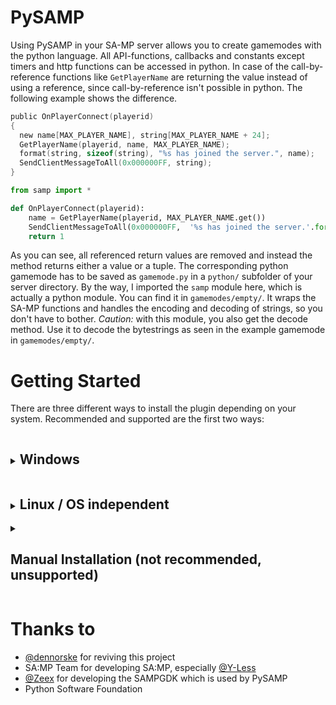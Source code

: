 # PySAMP
Using PySAMP in your SA-MP server allows you to create gamemodes with the python language. All API-functions, callbacks and constants except timers and http functions can be accessed in python. 
In case of the call-by-reference functions like ```GetPlayerName``` are returning the value instead of using a reference, since call-by-reference isn't possible in python.
The following example shows the difference.

```C
public OnPlayerConnect(playerid)
{
  new name[MAX_PLAYER_NAME], string[MAX_PLAYER_NAME + 24];
  GetPlayerName(playerid, name, MAX_PLAYER_NAME);
  format(string, sizeof(string), "%s has joined the server.", name);
  SendClientMessageToAll(0x000000FF, string);
}
```

```python
from samp import *

def OnPlayerConnect(playerid):
    name = GetPlayerName(playerid, MAX_PLAYER_NAME.get())
    SendClientMessageToAll(0x000000FF,  '%s has joined the server.'.format(name))
    return 1
```

As you can see, all referenced return values are removed and instead the method returns either a value or a tuple.
The corresponding python gamemode has to be saved as `gamemode.py` in a `python/` subfolder of your server directory.
By the way, I imported the `samp` module here, which is actually a python module. You can find it in `gamemodes/empty/`.
It wraps the SA-MP functions and handles the encoding and decoding of strings, so you don't have to bother.
*Caution:* with this module, you also get the decode method. Use it to decode the bytestrings as seen in the example gamemode in `gamemodes/empty/`.


# Getting Started

There are three different ways to install the plugin depending on your system. Recommended and supported are the first two ways:

<details>
  <summary><h2 style="display:inline-block;">Windows</h2><br></summary>

  Using PySAMP on a Windows machine is fairly easy.
  Just set your server up and copy the `pysamp-launcher.bat` from the current release to the server directory and start it. It automatically checks all preconditions and downloads an embedded python interpreter automatically. It then sets up the environment path and starts the server itself. It should be then used as a launcher-script to start the server; so use it to start your server as of now.
</details>

<details>
  <summary><h2 style="display:inline-block;">Linux / OS independent</h2><br></summary>

## Run using docker
### Requirements
- Docker 20.10.0 or greater. Previous versions may work, but they are not tested. Read more [here](https://docs.docker.com/engine/install/) how to install docker on your specific Linux Distribution
- Your user needs to be added to the docker group

### How to get started?
With our docker setup, you can run your entire SA-MP server inside a docker container. Under `/server` you will find a 0.3.7 server root folder as you would recognise it. Our docker setup builds the container, generates the PySAMP runtime / plugin, and afterwards uses the `server` directory to start up a SA-MP server for you.


1. If you haven't already, please clone the latest main branch of the [repository](https://github.com/habecker/PySAMP/tree/main).  You can clone the repository to your server using `git clone https://github.com/habecker/PySAMP.git`
2. Proceed to the `/docker` folder inside the repo, here you can find the docker-related files. Inspect the files if you need to know what they do in detail.
3. Next up, let us make the bash-scripts executable by running `chmod +x *.sh` inside the `/docker` folder.
4. From the same folder (`/docker`), run the SA-MP server located in `/server` by running `./server.sh`, and gently wait for the process to complete. This will build the docker container and start your server.

### Default actions and notes
- If there are no existing `/server` directory, it will be created. SA-MP server version 0.3.7-R3  will be downloaded and installed.
- If there are no gamemode in `/server/gamemodes` called `empty.amx`, the docker container will then put that there to get the server started. If you have defined a different gamemode in `/server/server.cfg`, this file will not be loaded.
- If there is no filterscript in `/server/filterscripts` called `empty.amx`, the docker container will put that there when the server starts. If you have defined other filterscripts in `/server/server.cfg`, this file will not be loaded.
- The [Crashdetect](https://github.com/Zeex/samp-plugin-crashdetect) plugin is added automatically, unless it already exists.
- Server starts at port 7777 and it is exposed at port 7777. If you change the port in the `/server/server.cfg`, you will also need to change the docker arguments in `/docker/server.sh`. For example, if you want to run on port 8888, the last line should contain `-p 8888:8888 -p 8888:8888/udp` instead of `-p 7777:7777 -p 7777:7777/udp`.

</details>

<details>
  <summary><h2 style="display:inline-block;">Manual Installation (not recommended, unsupported)</h2><br></summary>

  1. Install Python 3.8.6 (32 bit Version is <b>required</b>)
  1. Copy the PySAMP.so to the plugins directory of your server
  1. create a python directory on your server
  1. copy gamemode.py, samp.py and const.py to the directory (samp.py and const.py are also needed to be copied on any update!)
</details>

# Thanks to
- [@dennorske](https://github.com/dennorske) for reviving this project
- SA:MP Team for developing SA:MP, especially [@Y-Less](https://github.com/Y-Less)
- [@Zeex](https://github.com/Zeex) for developing the SAMPGDK which is used by PySAMP
- Python Software Foundation

